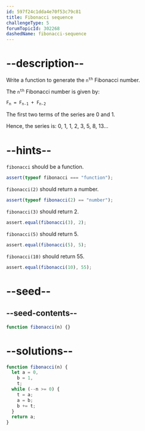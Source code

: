 ```yaml
---
id: 597f24c1dda4e70f53c79c81
title: Fibonacci sequence
challengeType: 5
forumTopicId: 302268
dashedName: fibonacci-sequence
---
```


# --description--

Write a function to generate the <code>n<sup>th</sup></code> Fibonacci number.

The <code>n<sup>th</sup></code> Fibonacci number is given by:

<code>F<sub>n</sub> = F<sub>n-1</sub> + F<sub>n-2</sub></code>

The first two terms of the series are 0 and 1.

Hence, the series is: 0, 1, 1, 2, 3, 5, 8, 13...

# --hints--

`fibonacci` should be a function.

```js
assert(typeof fibonacci === "function");
```

`fibonacci(2)` should return a number.

```js
assert(typeof fibonacci(2) == "number");
```

`fibonacci(3)` should return 2.

```js
assert.equal(fibonacci(3), 2);
```

`fibonacci(5)` should return 5.

```js
assert.equal(fibonacci(5), 5);
```

`fibonacci(10)` should return 55.

```js
assert.equal(fibonacci(10), 55);
```

# --seed--

## --seed-contents--

```js
function fibonacci(n) {}
```

# --solutions--

```js
function fibonacci(n) {
  let a = 0,
    b = 1,
    t;
  while (--n >= 0) {
    t = a;
    a = b;
    b += t;
  }
  return a;
}
```
